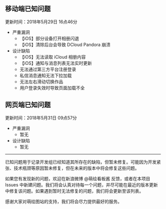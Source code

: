 移动端已知问题
-----
更新时间：2018年5月29日 16点46分
* 严重漏洞
  * 【iOS】部分设备打开相册闪退
  * 【iOS】清除后台会导致 DCloud Pandora 崩溃
* 设计缺陷
  * 【iOS】无法读取 iCloud 相册内容
  * 【iOS】通知与消息列表无法实时更新
  * 无法通过第三方平台注册登录
  * 私信消息通知无法下拉加载
  * 无法左右滑动切换作品
  * 用户登录失效时导致页面加载不全

网页端已知问题
-----
更新时间：2018年5月31日 09点57分
* 严重漏洞
  * 暂无
* 设计缺陷
  * 暂无

---

已知问题用于记录开发组已经知道其所存在的缺陷，但暂未修复。可能因为开发紧张、技术瓶颈等原因暂未修复，但在未来的版本中将会修复这些问题。

如果您有发现新的问题，欢迎在新浪微博 @萌绘看板酱 反馈，或者在本项目 Issues 中新建问题。我们将会认真对待每一个问题，并尽可能在最近的版本更新中修复该问题。如果遇到暂时无法修复的问题，我们将会更新至该列表。

感谢大家对萌绘图站的支持，我们将会尽力提供最好的服务。
